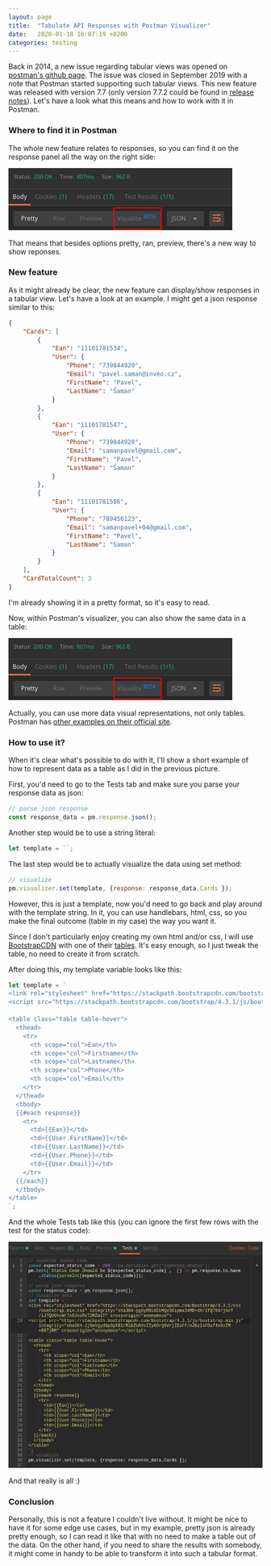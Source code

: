 ```yaml
---
layout: page
title:  "Tabulate API Responses with Postman Visualizer"
date:   2020-01-18 16:07:19 +0200
categories: testing
---
```


Back in 2014, a new issue regarding tabular views was opened on [postman's github page](https://github.com/postmanlabs/postman-app-support/issues/519). The issue was closed in September 2019 with a note that Postman started supporting such tabular views. This new feature was released with version 7.7 (only version 7.7.2 could be found in [release notes](https://www.getpostman.com/downloads/release-notes)). Let's have a look what this means and how to work with it in Postman.

### Where to find it in Postman

The whole new feature relates to responses, so you can find it on the response panel all the way on the right side:

![image](/images/postman_visualizer_panel.png)

That means that besides options pretty, ran, preview, there's a new way to show reponses.

### New feature

As it might already be clear, the new feature can display/show responses in a tabular view. Let's have a look at an example. I might get a json response similar to this:

```json
{
    "Cards": [
        {
            "Ean": "11101781534",
            "User": {
                "Phone": "739844920",
                "Email": "pavel.saman@inveo.cz",
                "FirstName": "Pavel",
                "LastName": "Šaman"
            }
        },
        {
            "Ean": "11101781547",
            "User": {
                "Phone": "739844920",
                "Email": "samanpavel@gmail.com",
                "FirstName": "Pavel",
                "LastName": "Šaman"
            }
        },
        {
            "Ean": "11101781586",
            "User": {
                "Phone": "789456123",
                "Email": "samanpavel+04@gmail.com",
                "FirstName": "Pavel",
                "LastName": "Saman"
            }
        }
    ],
    "CardTotalCount": 3
}
```

I'm already showing it in a pretty format, so it's easy to read.

Now, within Postman's visualizer, you can also show the same data in a table:

![image](/images/postman_visualizer_panel.png)

Actually, you can use more data visual representations, not only tables. Postman has [other examples on their official site](https://learning.getpostman.com/docs/postman/sending-api-requests/visualizer/).

### How to use it?

When it's clear what's possible to do with it, I'll show a short example of how to represent data as a table as I did in the previous picture.

First, you'd need to go to the Tests tab and make sure you parse your response data as json:

```javascript
// parse json response
const response_data = pm.response.json();
```

Another step would be to use a string literal:

```javascript
let template = ``;
```

The last step would be to actually visualize the data using set method:

```javascript
// visualize
pm.visualizer.set(template, {response: response_data.Cards });
```

However, this is just a template, now you'd need to go back and play around with the template string. In it, you can use handlebars, html, css, so you make the final outcome (table in my case) the way you want it.

Since I don't particularly enjoy creating my own html and/or css, I will use [BootstrapCDN](https://getbootstrap.com/docs/4.3/getting-started/download/) with one of their [tables](https://getbootstrap.com/docs/4.3/content/tables/). It's easy enough, so I just tweak the table, no need to create it from scratch.

After doing this, my template variable looks like this:

```javascript
let template = `
<link rel="stylesheet" href="https://stackpath.bootstrapcdn.com/bootstrap/4.3.1/css/bootstrap.min.css" integrity="sha384-ggOyR0iXCbMQv3Xipma34MD+dH/1fQ784/j6cY/iJTQUOhcWr7x9JvoRxT2MZw1T" crossorigin="anonymous">
<script src="https://stackpath.bootstrapcdn.com/bootstrap/4.3.1/js/bootstrap.min.js" integrity="sha384-JjSmVgyd0p3pXB1rRibZUAYoIIy6OrQ6VrjIEaFf/nJGzIxFDsf4x0xIM+B07jRM" crossorigin="anonymous"></script>

<table class="table table-hover">
  <thead>
    <tr>
      <th scope="col">Ean</th>
      <th scope="col">Firstname</th>
      <th scope="col">Lastname</th>
      <th scope="col">Phone</th>
      <th scope="col">Email</th>
    </tr>
  </thead>
  <tbody>
  {{#each response}}
    <tr>
      <td>{{Ean}}</td>
      <td>{{User.FirstName}}</td>
      <td>{{User.LastName}}</td>
      <td>{{User.Phone}}</td>
      <td>{{User.Email}}</td>
    </tr>
  {{/each}}
  </tbody>
</table>
`;
```

And the whole Tests tab like this (you can ignore the first few rows with the test for the status code):

![image](/images/postman_visualizer_tests_tab.png)

And that really is all :)

### Conclusion

Personally, this is not a feature I couldn't live without. It might be nice to have it for some edge use cases, but in my example, pretty json is already pretty enough, so I can read it like that with no need to make a table out of the data. On the other hand, if you need to share the results with somebody, it might come in handy to be able to transform it into such a tabular format.